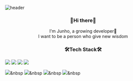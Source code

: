 ![header](https://capsule-render.vercel.app/api?type=slice&color=auto&height=300&section=header&text=zzun_ho9&fontSize=90)

<h3 align=center>👋Hi there👋</h3>
<p align=center>I'm Junho, a growing developer🌱<br/>
I want to be a person who give new wisdom</p>

<h3 align=center>🛠Tech Stack🛠</h3>

<a align=center>
<img src="https://img.shields.io/badge/Java-007396?style=square&logo=Java&logoColor=white"/>
<img src="https://img.shields.io/badge/JavaScript-F7DF1E?style=quare&logo=JavaScript&logoColor=white"/>
<img src="https://img.shields.io/badge/Spring-6DB33F?style=square&logo=Spring&logoColor=white"/>
<img src="https://img.shields.io/badge/Python-3766AB?style=square&logo=Python&logoColor=white"/>&nbsp&nbsp 

<img src="https://img.shields.io/badge/Java-007396?style=square&logo=Java&logoColor=white"/>&nbsp 
<img src="https://img.shields.io/badge/JavaScript-F7DF1E?style=quare&logo=JavaScript&logoColor=white"/>&nbsp 
<img src="https://img.shields.io/badge/Spring-6DB33F?style=square&logo=Spring&logoColor=white"/>&nbsp
<img src="https://img.shields.io/badge/Python-3766AB?style=square&logo=Python&logoColor=white"/>&nbsp 
</a>
